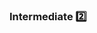 <div id="title">

### Intermediate :two:

</div>

<div id="body">

<include src="minimiseVariableScope/unit-inParent-asPanel.md" boilerplate />
<include src="minimiseCodeDuplication/unit-inParent-asPanel.md" boilerplate />

</div>

<div id="extras">
</div>